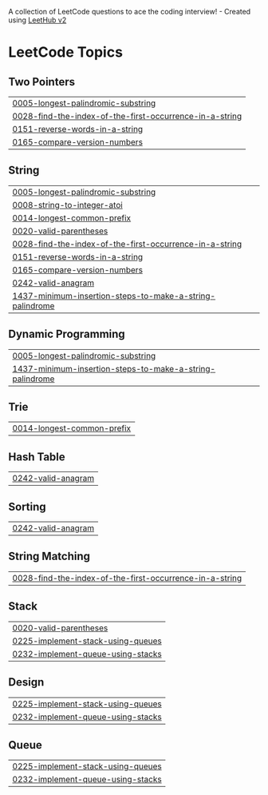 A collection of LeetCode questions to ace the coding interview! - Created using [LeetHub v2](https://github.com/arunbhardwaj/LeetHub-2.0)
<!---LeetCode Topics Start-->
# LeetCode Topics
## Two Pointers
|  |
| ------- |
| [0005-longest-palindromic-substring](https://github.com/sameer480/String/tree/master/0005-longest-palindromic-substring) |
| [0028-find-the-index-of-the-first-occurrence-in-a-string](https://github.com/sameer480/String/tree/master/0028-find-the-index-of-the-first-occurrence-in-a-string) |
| [0151-reverse-words-in-a-string](https://github.com/sameer480/String/tree/master/0151-reverse-words-in-a-string) |
| [0165-compare-version-numbers](https://github.com/sameer480/String/tree/master/0165-compare-version-numbers) |
## String
|  |
| ------- |
| [0005-longest-palindromic-substring](https://github.com/sameer480/String/tree/master/0005-longest-palindromic-substring) |
| [0008-string-to-integer-atoi](https://github.com/sameer480/String/tree/master/0008-string-to-integer-atoi) |
| [0014-longest-common-prefix](https://github.com/sameer480/String/tree/master/0014-longest-common-prefix) |
| [0020-valid-parentheses](https://github.com/sameer480/String/tree/master/0020-valid-parentheses) |
| [0028-find-the-index-of-the-first-occurrence-in-a-string](https://github.com/sameer480/String/tree/master/0028-find-the-index-of-the-first-occurrence-in-a-string) |
| [0151-reverse-words-in-a-string](https://github.com/sameer480/String/tree/master/0151-reverse-words-in-a-string) |
| [0165-compare-version-numbers](https://github.com/sameer480/String/tree/master/0165-compare-version-numbers) |
| [0242-valid-anagram](https://github.com/sameer480/String/tree/master/0242-valid-anagram) |
| [1437-minimum-insertion-steps-to-make-a-string-palindrome](https://github.com/sameer480/String/tree/master/1437-minimum-insertion-steps-to-make-a-string-palindrome) |
## Dynamic Programming
|  |
| ------- |
| [0005-longest-palindromic-substring](https://github.com/sameer480/String/tree/master/0005-longest-palindromic-substring) |
| [1437-minimum-insertion-steps-to-make-a-string-palindrome](https://github.com/sameer480/String/tree/master/1437-minimum-insertion-steps-to-make-a-string-palindrome) |
## Trie
|  |
| ------- |
| [0014-longest-common-prefix](https://github.com/sameer480/String/tree/master/0014-longest-common-prefix) |
## Hash Table
|  |
| ------- |
| [0242-valid-anagram](https://github.com/sameer480/String/tree/master/0242-valid-anagram) |
## Sorting
|  |
| ------- |
| [0242-valid-anagram](https://github.com/sameer480/String/tree/master/0242-valid-anagram) |
## String Matching
|  |
| ------- |
| [0028-find-the-index-of-the-first-occurrence-in-a-string](https://github.com/sameer480/String/tree/master/0028-find-the-index-of-the-first-occurrence-in-a-string) |
## Stack
|  |
| ------- |
| [0020-valid-parentheses](https://github.com/sameer480/String/tree/master/0020-valid-parentheses) |
| [0225-implement-stack-using-queues](https://github.com/sameer480/String/tree/master/0225-implement-stack-using-queues) |
| [0232-implement-queue-using-stacks](https://github.com/sameer480/String/tree/master/0232-implement-queue-using-stacks) |
## Design
|  |
| ------- |
| [0225-implement-stack-using-queues](https://github.com/sameer480/String/tree/master/0225-implement-stack-using-queues) |
| [0232-implement-queue-using-stacks](https://github.com/sameer480/String/tree/master/0232-implement-queue-using-stacks) |
## Queue
|  |
| ------- |
| [0225-implement-stack-using-queues](https://github.com/sameer480/String/tree/master/0225-implement-stack-using-queues) |
| [0232-implement-queue-using-stacks](https://github.com/sameer480/String/tree/master/0232-implement-queue-using-stacks) |
<!---LeetCode Topics End-->